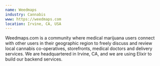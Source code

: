 ```yaml
---
name: Weedmaps
industry: Cannabis
www: https://weedmaps.com
location: Irvine, CA, USA
---
```

Weedmaps.com is a community where medical marijuana users connect with other users in their geographic region to freely discuss and review local cannabis co-operatives, storefronts, medical doctors and delivery services. We are headquartered in Irvine, CA, and we are using Elixir to build our backend services.

